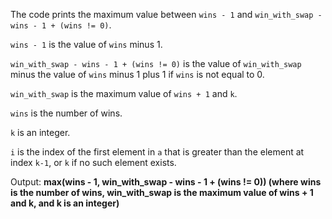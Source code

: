 The code prints the maximum value between `wins - 1` and `win_with_swap - wins - 1 + (wins != 0)`. 

`wins - 1` is the value of `wins` minus 1.

`win_with_swap - wins - 1 + (wins != 0)` is the value of `win_with_swap` minus the value of `wins` minus 1 plus 1 if `wins` is not equal to 0.

`win_with_swap` is the maximum value of `wins + 1` and `k`. 

`wins` is the number of wins.

`k` is an integer.

`i` is the index of the first element in `a` that is greater than the element at index `k-1`, or `k` if no such element exists.

Output: **max(wins - 1, win_with_swap - wins - 1 + (wins != 0)) (where wins is the number of wins, win_with_swap is the maximum value of wins + 1 and k, and k is an integer)**